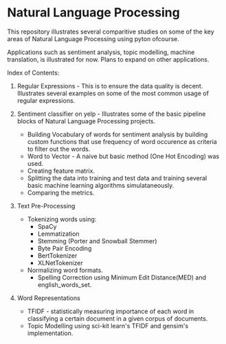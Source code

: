 # Natural Language Processing

This repository illustrates several comparitive studies on some of the key areas of Natural Language Processing using pyton ofcourse. 

Applications such as sentiment analysis, topic modelling, machine translation, is illustrated for now. Plans to expand on other applications.

Index of Contents:

1. Regular Expressions - This is to ensure the data quality is decent. Illustrates several examples on some of the most common usage of regular expressions.

2. Sentiment classifier on yelp - Illustrates some of the basic pipeline blocks of Natural Language Processing projects.
    - Building Vocabulary of words for sentiment analysis by building custom functions that use frequency of word occurence as criteria to filter out the words.
    - Word to Vector - A naive but basic method (One Hot Encoding) was used.
    - Creating feature matrix.
    - Splitting the data into training and test data and training several basic machine learning algorithms simulataneously.
    - Comparing the metrics.
3. Text Pre-Processing
    - Tokenizing words using:
      - SpaCy
      - Lemmatization
      - Stemming (Porter and Snowball Stemmer)
      - Byte Pair Encoding
      - BertTokenizer
      - XLNetTokenizer
    - Normalizing word formats.
      - Spelling Correction using Minimum Edit Distance(MED) and english_words_set.
4. Word Representations
    - TFIDF - statistically measuring importance of each word in classifying a certain document in a given corpus of documents.
    - Topic Modelling using sci-kit learn's TFIDF and gensim's implementation.
    
